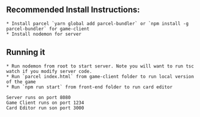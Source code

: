 ## Recommended Install Instructions:
    * Install parcel `yarn global add parcel-bundler` or `npm install -g parcel-bundler` for game-client
    * Install nodemon for server
    
## Running it
    * Run nodemon from root to start server. Note you will want to run tsc watch if you modify server code.
    * Run `parcel index.html` from game-client folder to run local version of the game
    * Run `npm run start` from front-end folder to run card editor

    Server runs on port 8080
    Game Client runs on port 1234
    Card Editor run son port 3000

    
